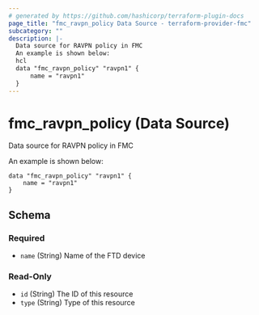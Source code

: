 ```yaml
---
# generated by https://github.com/hashicorp/terraform-plugin-docs
page_title: "fmc_ravpn_policy Data Source - terraform-provider-fmc"
subcategory: ""
description: |-
  Data source for RAVPN policy in FMC
  An example is shown below:
  hcl
  data "fmc_ravpn_policy" "ravpn1" {
      name = "ravpn1"
  }
---
```


# fmc_ravpn_policy (Data Source)

Data source for RAVPN policy in FMC

An example is shown below: 
```hcl
data "fmc_ravpn_policy" "ravpn1" {
	name = "ravpn1"
}
```



<!-- schema generated by tfplugindocs -->
## Schema

### Required

- `name` (String) Name of the FTD device

### Read-Only

- `id` (String) The ID of this resource
- `type` (String) Type of this resource


